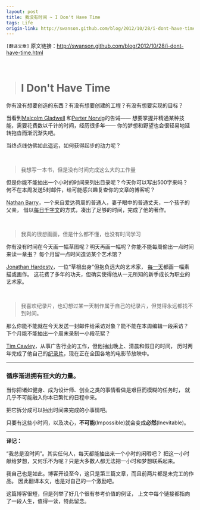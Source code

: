 ```yaml
---
layout: post
title: 我没有时间 ~ I Don't Have Time
tags: Life
origin-link: http://swanson.github.com/blog/2012/10/28/i-dont-have-time.html
---
```



`[翻译文章]` 原文链接：<http://swanson.github.com/blog/2012/10/28/i-dont-have-time.html>


<br/>

> # I Don't Have Time

你有没有想要创造的东西？有没有想要创建的工程？有没有想要实现的目标？

当看到[Malcolm Gladwell](http://www.gladwell.com/outliers/outliers_excerpt1.html)
和[Perter Norvig](http://norvig.com/21-days.html)的告诫——
想要掌握并精通某种技能，需要花费数以千计的时间，经历很多年——
你的梦想和野望也会很轻易地延转拖沓而渐沉渐失吧。

当终点线仿佛如此遥远，如何获得起步的动力呢？

<br/>

>  我想写一本书，但是没有时间完成这么大的工作量

但是你能不能抽出一个小时的时间来列出目录呢？今天你可以写出500字来吗？
何不在本周发送5封邮件，给可能感兴趣复查你的文章的博客呢？

[Nathan Barry](http://nathanbarry.com/)，一个来自爱达荷周的普通人，妻子眼中的普通丈夫，一个孩子的父亲，
借以[每日千字文](http://nathanbarry.com/commitment-changed-career/)的方式，凑出了足够的时间，完成了他的著作。


<br/>

>  我真的很想画画，但是什么都不懂，也没有时间学习

你有没有时间在今天画一幅草图呢？明天再画一幅呢？你能不能每周偷出一点时间来读一章[书](http://www.drawright.com/)？
每个月留一点时间造访某个艺术馆？

[Jonathan Hardesty](http://www.jonathanhardesty.com/)，一位“草根出身”但抱负远大的艺术家，
[每一天](http://conceptart.org/forums/showthread.php?870)都画一幅素描或画作。
这花费了多年的功夫，但确实使得他从一无所知的新手成长为职业的艺术家。

<br/>

>  我喜欢纪录片，也幻想过某一天制作属于自己的纪录片，但觉得永远都找不到时间。

那么你能不能就在今天发送一封邮件给采访对象？能不能在本周编辑一段采访？
下个月能不能抽出一个周末录制一小段花絮？

[Tim Cawley](http://timcawley.blogspot.com/)，从事广告行业的工作，但他抽出晚上、清晨和假日的时间，
历时两年完成了他自己的[纪录片](http://fromnothingsomething.com/)，现在正在全国各地的电影节放映中。


---------------

### **循序渐进拥有狂大的力量**。

当你把诸如健身、成为设计师、创业之类的事情看做是艰巨而模糊的任务时，
就几乎不可能融入你本已繁忙的日程中来。

把它拆分成可以抽出时间来完成的小事情吧。

只要有这些小时间，以及决心，**不可能**(Impossible)就会变成**必然**(Inevitable)。

---------------

**译记：**

“我总是没时间”。其实任何人，每天都能抽出来一个小时的闲暇吧？
把这一小时献给梦想，又何乐不为呢？只是大多数人都无法把一小时和梦想联系起来。

我自己也是如此。博客开设至今，这只是第三篇文章，而且前两片都是未完工的作品。
因此翻译本文，也是对自己的一个激励吧。

这篇博客很短，但是列举了好几个很有参考价值的例证，
上文中每个链接都指向了一段人生，值得一读，特此留念。


